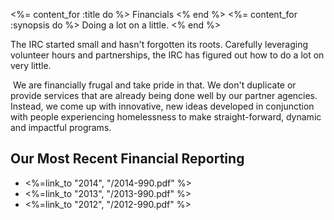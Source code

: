 <%= content_for :title do %>
  Financials
<% end %>
<%= content_for :synopsis do %>
  Doing a lot on a little.
<% end %>

The IRC started small and hasn't forgotten its roots. Carefully leveraging volunteer hours and partnerships, the IRC has figured out how to do a lot on very little.

 We are financially frugal and take pride in that. We don't duplicate or provide services that are already being done well by our partner agencies. Instead, we come up with innovative, new ideas developed in conjunction with people experiencing homelessness to make straight-forward, dynamic and impactful programs.

<h2>Our Most Recent Financial Reporting</h2>
  <ul>
    <li><%=link_to "2014", "/2014-990.pdf" %></li>
    <li><%=link_to "2013", "/2013-990.pdf" %></li>
    <li><%=link_to "2012", "/2012-990.pdf" %></li>
  </ul>  
